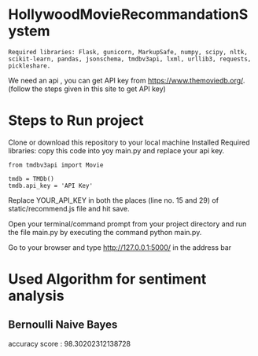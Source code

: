 # HollywoodMovieRecommandationSystem

    Required libraries: Flask, gunicorn, MarkupSafe, numpy, scipy, nltk, scikit-learn, pandas, jsonschema, tmdbv3api, lxml, urllib3, requests, pickleshare.

We need an api , you can get API key from https://www.themoviedb.org/. (follow the steps given in this site to get API key)

# Steps to Run project

Clone or download this repository to your local machine Installed Required libraries: copy this code into yoy main.py and replace your api key.

    from tmdbv3api import Movie

    tmdb = TMDb()
    tmdb.api_key = 'API Key'
    

Replace YOUR_API_KEY in both the places (line no. 15 and 29) of static/recommend.js file and hit save.

Open your terminal/command prompt from your project directory and run the file main.py by executing the command python main.py.

Go to your browser and type http://127.0.0.1:5000/ in the address bar

# Used Algorithm for sentiment analysis
## Bernoulli Naive Bayes ##
accuracy score : 98.30202312138728
